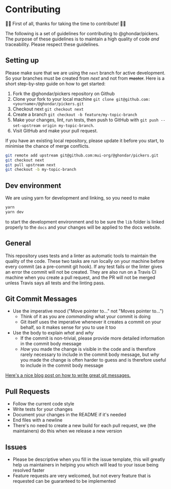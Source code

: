 # Contributing

:raised_hands::tada: First of all, thanks for taking the time to contribute! :tada::raised_hands:

The following is a set of guidelines for contributing to @ghondar/pickers. The purpose of these
guidelines is to maintain a high quality of code _and_ traceability. Please respect these
guidelines.

## Setting up

Please make sure that we are using the `next` branch for active development. So your branches must be created from _next_ and not from ~~master~~. Here is a short step-by-step guide on how to get started:

1. Fork the @ghondar/pickers repository on Github
2. Clone your fork to your local machine `git clone git@github.com:<yourname>/@ghondar/pickers.git`
3. Checkout next `git checkout next`
4. Create a branch `git checkout -b feature/my-topic-branch`
5. Make your changes, lint, run tests, then push to GitHub with `git push --set-upstream origin my-topic-branch`.
6. Visit GitHub and make your pull request.

If you have an existing local repository, please update it before you start, to minimise the chance of merge conflicts.

```sh
git remote add upstream git@github.com:mui-org/@ghondar/pickers.git
git checkout next
git pull upstream next
git checkout -b my-topic-branch
```

## Dev environment

We are using yarn for development and linking, so you need to make

```sh
yarn
yarn dev
```

to start the development environment and to be sure the `lib` folder is linked properly to the `docs` and your changes will be applied to the docs website.

## General

This repository uses tests and a linter as automatic tools to maintain the quality of the code.
These two tasks are run locally on your machine before every commit (as a pre-commit git hook). If any test fails or the linter gives an error the commit will not be created. They are also run on
a Travis CI machine when you create a pull request, and the PR will not be merged unless Travis
says all tests and the linting pass.

## Git Commit Messages

- Use the imperative mood ("Move pointer to..." not "Moves pointer to...")
  - Think of it as you are _commanding_ what your commit is doing
  - Git itself uses the imperative whenever it creates a commit on your behalf, so it makes sense
    for you to use it too
- Use the body to explain _what_ and _why_
  - If the commit is non-trivial, please provide more detailed information in the commit body
    message
  - _How_ you made the change is visible in the code and is therefore rarely necessary to include
    in the commit body message, but _why_ you made the change is often harder to guess and is
    therefore useful to include in the commit body message

[Here's a nice blog post on how to write great git messages.](http://chris.beams.io/posts/git-commit/)

## Pull Requests

- Follow the current code style
- Write tests for your changes
- Document your changes in the README if it's needed
- End files with a newline
- There's no need to create a new build for each pull request, we (the maintainers) do this when we
  release a new version

## Issues

- Please be descriptive when you fill in the issue template, this will greatly help us maintainers
  in helping you which will lead to your issue being resolved faster
- Feature requests are very welcomed, but not every feature that is requested can be guaranteed
  to be implemented
